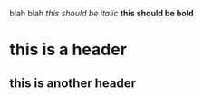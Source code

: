 blah blah 
*this should be italic*
**this should be bold**
# this is a header
## this is another header



